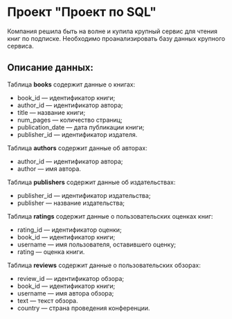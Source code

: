 # Проект "Проект по SQL"
Компания решила быть на волне и купила крупный сервис для чтения книг по подписке. Необходимо проанализировать базу данных крупного сервиса.
 
## Описание данных:

Таблица **books** содержит данные о книгах:

- book_id — идентификатор книги;
- author_id — идентификатор автора;
- title — название книги;
- num_pages — количество страниц;
- publication_date — дата публикации книги;
- publisher_id — идентификатор издателя.
  
Таблица **authors** содержит данные об авторах:

- author_id — идентификатор автора;
- author — имя автора.
  
Таблица **publishers** содержит данные об издательствах:
- publisher_id — идентификатор издательства;
- publisher — название издательства;

Таблица **ratings** содержит данные о пользовательских оценках книг:
- rating_id — идентификатор оценки;
- book_id — идентификатор книги;
- username — имя пользователя, оставившего оценку;
- rating — оценка книги.
  
Таблица **reviews** содержит данные о пользовательских обзорах:

- review_id — идентификатор обзора;
- book_id — идентификатор книги;
- username — имя автора обзора;
- text — текст обзора.
- country — страна проведения конференции.
  
